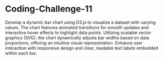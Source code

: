 # Coding-Challenge-11

Develop a dynamic bar chart using D3.js to visualize a dataset with varying values. The chart features animated transitions for smooth updates and interactive hover effects to highlight data points. Utilizing scalable vector graphics (SVG), the chart dynamically adjusts bar widths based on data proportions, offering an intuitive visual representation. Enhance user interaction with responsive design and clear, readable text labels embedded within each bar.